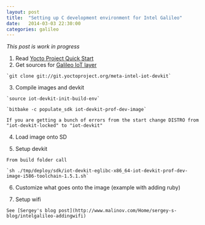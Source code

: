 ```yaml
---
layout: post
title:  "Setting up C development environment for Intel Galileo"
date:   2014-03-03 22:30:00
categories: galileo
---
```


*This post is work in progress*

  1. Read [Yocto Project Quick Start](https://www.yoctoproject.org/docs/current/yocto-project-qs/yocto-project-qs.html)
  2. Get sources for [Galileo IoT layer](http://git.yoctoproject.org/cgit/cgit.cgi/meta-intel-iot-devkit/)
  
    `git clone git://git.yoctoproject.org/meta-intel-iot-devkit`
    
  3. Compile images and devkit
    
    `source iot-devkit-init-build-env`
    
    `bitbake -c populate_sdk iot-devkit-prof-dev-image`
    
    If you are getting a bunch of errors from the start change DISTRO from "iot-devkit-locked" to "iot-devkit"
    
    
    
  4. Load image onto SD
  
  5. Setup devkit
    
    From build folder call
    
    `sh ./tmp/deploy/sdk/iot-devkit-eglibc-x86_64-iot-devkit-prof-dev-image-i586-toolchain-1.5.1.sh`
    
  6. Customize what goes onto the image (example with adding ruby)
  
  7. Setup wifi
    
    See [Sergey's blog post](http://www.malinov.com/Home/sergey-s-blog/intelgalileo-addingwifi)

